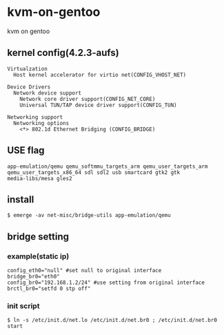 # kvm-on-gentoo
kvm on gentoo

## kernel config(4.2.3-aufs)

    Virtualzation
      Host kernel accelerator for virtio net(CONFIG_VHOST_NET)
      
    Device Drivers
      Network device support
        Network core driver support(CONFIG_NET_CORE)
        Universal TUN/TAP device driver support(CONFIG_TUN)
        
    Networking support
      Networking options
        <*> 802.1d Ethernet Bridging (CONFIG_BRIDGE)

## USE flag

    app-emulation/qemu qemu_softmmu_targets_arm qemu_user_targets_arm qemu_user_targets_x86_64 sdl sdl2 usb smartcard gtk2 gtk
    media-libs/mesa gles2

## install

    $ emerge -av net-misc/bridge-utils app-emulation/qemu

## bridge setting
### example(static ip)

    config_eth0="null" #set null to original interface 
    bridge_br0="eth0"
    config_br0="192.168.1.2/24" #use setting from original interface
    brctl_br0="setfd 0 stp off"

### init script

    $ ln -s /etc/init.d/net.lo /etc/init.d/net.br0 ; /etc/init.d/net.br0 start
